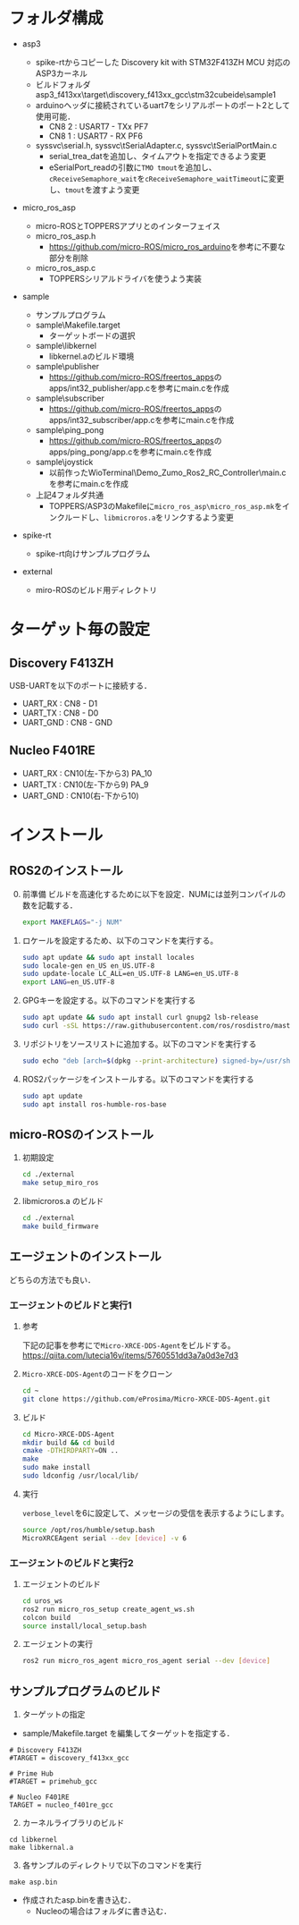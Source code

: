 # フォルダ構成

- asp3
  - spike-rtからコピーした Discovery kit with STM32F413ZH MCU 対応のASP3カーネル
  - ビルドフォルダ asp3_f413xx\target\discovery_f413xx_gcc\stm32cubeide\sample1
  - arduinoヘッダに接続されているuart7をシリアルポートのポート2として使用可能．
    - CN8 2 : USART7 - TXx PF7
    - CN8 1 : USART7 - RX  PF6
  - syssvc\serial.h, syssvc\tSerialAdapter.c, syssvc\tSerialPortMain.c
    - serial_trea_datを追加し、タイムアウトを指定できるよう変更
    - eSerialPort_readの引数に`TMO tmout`を追加し、`cReceiveSemaphore_wait`を`cReceiveSemaphore_waitTimeout`に変更し、`tmout`を渡すよう変更

- micro_ros_asp
  - micro-ROSとTOPPERSアプリとのインターフェイス
  - micro_ros_asp.h
    - <https://github.com/micro-ROS/micro_ros_arduino>を参考に不要な部分を削除
  - micro_ros_asp.c
    - TOPPERSシリアルドライバを使うよう実装

- sample 
  - サンプルプログラム
  - sample\Makefile.target
    - ターゲットボードの選択
  - sample\libkernel
    - libkernel.aのビルド環境
  - sample\publisher
    - <https://github.com/micro-ROS/freertos_apps>のapps/int32_publisher/app.cを参考にmain.cを作成
  - sample\subscriber
    - <https://github.com/micro-ROS/freertos_apps>のapps/int32_subscriber/app.cを参考にmain.cを作成
  - sample\ping_pong
    - <https://github.com/micro-ROS/freertos_apps>のapps/ping_pong/app.cを参考にmain.cを作成
  - sample\joystick
    - 以前作ったWioTerminal\Demo_Zumo_Ros2_RC_Controller\main.cを参考にmain.cを作成
  - 上記4フォルダ共通
    - TOPPERS/ASP3のMakefileに`micro_ros_asp\micro_ros_asp.mk`をインクルードし、`libmicroros.a`をリンクするよう変更

- spike-rt
  - spike-rt向けサンプルプログラム

- external
  - miro-ROSのビルド用ディレクトリ

# ターゲット毎の設定

## Discovery F413ZH

USB-UARTを以下のポートに接続する．
- UART_RX  : CN8 - D1
- UART_TX  : CN8 - D0
- UART_GND : CN8 - GND

## Nucleo F401RE
- UART_RX  : CN10(左-下から3) PA_10
- UART_TX  : CN10(左-下から9)  PA_9
- UART_GND : CN10(右-下から10)

# インストール

## ROS2のインストール

0. 前準備 ビルドを高速化するために以下を設定．NUMには並列コンパイルの数を記載する．

    ```bash
    export MAKEFLAGS="-j NUM"
    ```

1. ロケールを設定するため、以下のコマンドを実行する。

    ```bash
    sudo apt update && sudo apt install locales
    sudo locale-gen en_US en_US.UTF-8
    sudo update-locale LC_ALL=en_US.UTF-8 LANG=en_US.UTF-8
    export LANG=en_US.UTF-8
    ```

2. GPGキーを設定する。以下のコマンドを実行する

    ```bash
    sudo apt update && sudo apt install curl gnupg2 lsb-release
    sudo curl -sSL https://raw.githubusercontent.com/ros/rosdistro/master/ros.key -o /usr/share/keyrings/ros-archive-keyring.gpg
    ```

3. リポジトリをソースリストに追加する。以下のコマンドを実行する

    ```bash
    sudo echo "deb [arch=$(dpkg --print-architecture) signed-by=/usr/share/keyrings/ros-archive-keyring.gpg] http://packages.ros.org/ros2/ubuntu $(source /etc/os-release && echo $UBUNTU_CODENAME) main" | sudo tee /etc/apt/sources.list.d/ros2.list > /dev/null
    ```

4. ROS2パッケージをインストールする。以下のコマンドを実行する

    ```bash
    sudo apt update
    sudo apt install ros-humble-ros-base
    ```

## micro-ROSのインストール

1. 初期設定

    ```bash
    cd ./external
    make setup_miro_ros
    ```

2. libmicroros.a のビルド

    ```bash
    cd ./external
    make build_firmware
    ```

## エージェントのインストール    

どちらの方法でも良い．

### エージェントのビルドと実行1

1. 参考

    下記の記事を参考にで`Micro-XRCE-DDS-Agent`をビルドする。
    <https://qiita.com/lutecia16v/items/5760551dd3a7a0d3e7d3>

2. `Micro-XRCE-DDS-Agent`のコードをクローン

    ``` bash
    cd ~
    git clone https://github.com/eProsima/Micro-XRCE-DDS-Agent.git
    ```

3. ビルド

    ```bash
    cd Micro-XRCE-DDS-Agent
    mkdir build && cd build
    cmake -DTHIRDPARTY=ON ..
    make
    sudo make install
    sudo ldconfig /usr/local/lib/
    ```

4. 実行

    `verbose_level`を6に設定して、メッセージの受信を表示するようにします。

    ```bash
    source /opt/ros/humble/setup.bash
    MicroXRCEAgent serial --dev [device] -v 6
    ```

### エージェントのビルドと実行2

1. エージェントのビルド
    ```bash
    cd uros_ws    
    ros2 run micro_ros_setup create_agent_ws.sh
    colcon build
    source install/local_setup.bash
    ```

2. エージェントの実行

    ```bash
    ros2 run micro_ros_agent micro_ros_agent serial --dev [device]
    ```

## サンプルプログラムのビルド

1. ターゲットの指定 
- sample/Makefile.target を編集してターゲットを指定する．

```
# Discovery F413ZH
#TARGET = discovery_f413xx_gcc

# Prime Hub
#TARGET = primehub_gcc

# Nucleo F401RE
TARGET = nucleo_f401re_gcc
```

2. カーネルライブラリのビルド

```
cd libkernel
make libkernal.a
```

3. 各サンプルのディレクトリで以下のコマンドを実行

```
make asp.bin
```

- 作成されたasp.binを書き込む．
   - Nucleoの場合はフォルダに書き込む．